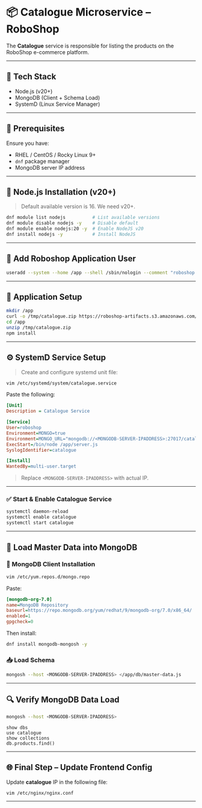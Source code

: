 

# 📦 Catalogue Microservice – RoboShop

The **Catalogue** service is responsible for listing the products on the RoboShop e-commerce platform.

---

## 🚀 Tech Stack

* Node.js (v20+)
* MongoDB (Client + Schema Load)
* SystemD (Linux Service Manager)

---

## 📌 Prerequisites

Ensure you have:

* RHEL / CentOS / Rocky Linux 9+
* `dnf` package manager
* MongoDB server IP address

---

## 🔧 Node.js Installation (v20+)

> Default available version is 16. We need v20+.

```bash
dnf module list nodejs          # List available versions
dnf module disable nodejs -y    # Disable default
dnf module enable nodejs:20 -y  # Enable NodeJS v20
dnf install nodejs -y           # Install NodeJS
```

---

## 👤 Add Roboshop Application User

```bash
useradd --system --home /app --shell /sbin/nologin --comment "roboshop system user" roboshop
```

---

## 📂 Application Setup

```bash
mkdir /app
curl -o /tmp/catalogue.zip https://roboshop-artifacts.s3.amazonaws.com/catalogue-v3.zip
cd /app
unzip /tmp/catalogue.zip
npm install
```

---

## ⚙️ SystemD Service Setup

> Create and configure systemd unit file:

```bash
vim /etc/systemd/system/catalogue.service
```

Paste the following:

```ini
[Unit]
Description = Catalogue Service

[Service]
User=roboshop
Environment=MONGO=true
Environment=MONGO_URL="mongodb://<MONGODB-SERVER-IPADDRESS>:27017/catalogue"
ExecStart=/bin/node /app/server.js
SyslogIdentifier=catalogue

[Install]
WantedBy=multi-user.target
```

> Replace `<MONGODB-SERVER-IPADDRESS>` with actual IP.

---

### ✅ Start & Enable Catalogue Service

```bash
systemctl daemon-reload
systemctl enable catalogue
systemctl start catalogue
```

---

## 🧠 Load Master Data into MongoDB

### 🧩 MongoDB Client Installation

```bash
vim /etc/yum.repos.d/mongo.repo
```

Paste:

```ini
[mongodb-org-7.0]
name=MongoDB Repository
baseurl=https://repo.mongodb.org/yum/redhat/9/mongodb-org/7.0/x86_64/
enabled=1
gpgcheck=0
```

Then install:

```bash
dnf install mongodb-mongosh -y
```

### 📥 Load Schema

```bash
mongosh --host <MONGODB-SERVER-IPADDRESS> </app/db/master-data.js
```

---

## 🔍 Verify MongoDB Data Load

```bash
mongosh --host <MONGODB-SERVER-IPADDRESS>
```

```mongodb
show dbs
use catalogue
show collections
db.products.find()
```

---

## 🌐 Final Step – Update Frontend Config

Update **catalogue** IP in the following file:

```bash
vim /etc/nginx/nginx.conf
```

---